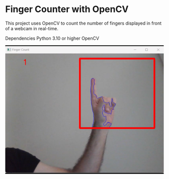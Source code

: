 # Finger Counter with OpenCV
This project uses OpenCV to count the number of fingers displayed in front of a webcam in real-time.

Dependencies
Python 3.10 or higher
OpenCV 

![Alt Text](Screenshot2024-07-07153755.png)

